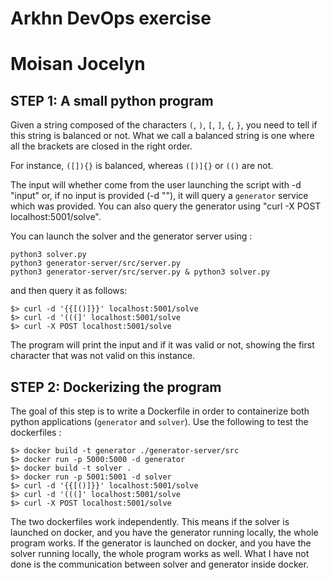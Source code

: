 # Arkhn DevOps exercise
# Moisan Jocelyn

## STEP 1: A small python program

Given a string composed of the characters `(`, `)`, `[`, `]`, `{`, `}`, you need to tell if this string is balanced or not. What we call a balanced string is one where all the brackets are closed in the right order.

For instance, `([]){}` is balanced, whereas `([)]{}` or `(()` are not.

The input will whether come from the user launching the script with -d "input" or, if no input is provided (-d ""), it will query a `generator` service which was provided. You can also query the generator using "curl -X POST localhost:5001/solve".

You can launch the solver and the generator server using :
```shell
python3 solver.py
python3 generator-server/src/server.py
python3 generator-server/src/server.py & python3 solver.py
```
and then query it as follows:

```shell
$> curl -d '{{[()]}}' localhost:5001/solve
$> curl -d '(((]' localhost:5001/solve
$> curl -X POST localhost:5001/solve
```
The program will print the input and if it was valid or not, showing the first character that was not valid on this instance.

## STEP 2: Dockerizing the program

The goal of this step is to write a Dockerfile in order to containerize both python applications (`generator` and `solver`). Use the following to test the dockerfiles :

```shell
$> docker build -t generator ./generator-server/src
$> docker run -p 5000:5000 -d generator
$> docker build -t solver .
$> docker run -p 5001:5001 -d solver
$> curl -d '{{[()]}}' localhost:5001/solve
$> curl -d '(((]' localhost:5001/solve
$> curl -X POST localhost:5001/solve
```

The two dockerfiles work independently. This means if the solver is launched on docker, and you have the generator running locally, the whole program works. If the generator is launched on docker, and you have the solver running locally, the whole program works as well.
What I have not done is the communication between solver and generator inside docker.
